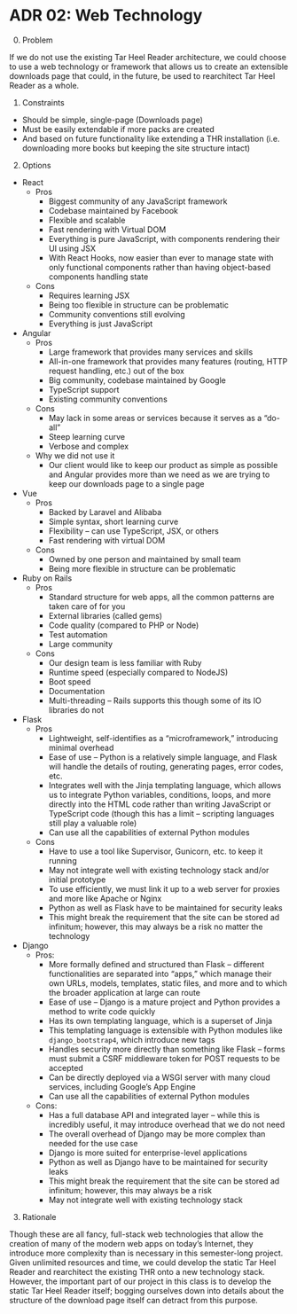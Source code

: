 # ADR 02: Web Technology

0. Problem

If we do not use the existing Tar Heel Reader architecture, we could choose to use a web technology or framework that allows us to create an extensible downloads page that could, in the future, be used to rearchitect Tar Heel Reader as a whole.

1. Constraints

- Should be simple, single-page (Downloads page)
- Must be easily extendable if more packs are created
- And based on future functionality like extending a THR installation (i.e. downloading more books but keeping the site structure intact)

2. Options

- React
	- Pros
		- Biggest community of any JavaScript framework
		- Codebase maintained by Facebook
		- Flexible and scalable
		- Fast rendering with Virtual DOM
		- Everything is pure JavaScript, with components rendering their UI using JSX
		- With React Hooks, now easier than ever to manage state with only functional components rather than having object-based components handling state
	- Cons
		- Requires learning JSX
		- Being too flexible in structure can be problematic
		- Community conventions still evolving
		- Everything is just JavaScript
- Angular
	- Pros
		- Large framework that provides many services and skills
		- All-in-one framework that provides many features (routing, HTTP request handling, etc.) out of the box
		- Big community, codebase maintained by Google
		- TypeScript support
		- Existing community conventions
	- Cons
		- May lack in some areas or services because it serves as a “do-all”
		- Steep learning curve
		- Verbose and complex
	- Why we did not use it
		- Our client would like to keep our product as simple as possible and Angular provides more than we need as we are trying to keep our downloads page to a single page
- Vue
	- Pros
		- Backed by Laravel and Alibaba
		- Simple syntax, short learning curve
		- Flexibility – can use TypeScript, JSX, or others
		- Fast rendering with virtual DOM
	- Cons
		- Owned by one person and maintained by small team
		- Being more flexible in structure can be problematic
- Ruby on Rails
	- Pros
		- Standard structure for web apps, all the common patterns are taken care of for you
		- External libraries (called gems)
		- Code quality (compared to PHP or Node)
		- Test automation
		- Large community
	- Cons
		- Our design team is less familiar with Ruby
		- Runtime speed (especially compared to NodeJS)
		- Boot speed
		- Documentation 
		- Multi-threading – Rails supports this though some of its IO libraries do not
- Flask
	- Pros
		- Lightweight, self-identifies as a “microframework,” introducing minimal overhead
		- Ease of use – Python is a relatively simple language, and Flask will handle the details of routing, generating pages, error codes, etc.
		- Integrates well with the Jinja templating language, which allows us to integrate Python variables, conditions, loops, and more directly into the HTML code rather than writing JavaScript or TypeScript code (though this has a limit – scripting languages still play a valuable role)
		- Can use all the capabilities of external Python modules
	- Cons
		- Have to use a tool like Supervisor, Gunicorn, etc. to keep it running
		- May not integrate well with existing technology stack and/or initial prototype 
		- To use efficiently, we must link it up to a web server for proxies and more like Apache or Nginx
		- Python as well as Flask have to be maintained for security leaks
		- This might break the requirement that the site can be stored ad infinitum; however, this may always be a risk no matter the technology
- Django
	- Pros:
		- More formally defined and structured than Flask – different functionalities are separated into “apps,” which manage their own URLs, models, templates, static files, and more and to which the broader application at large can route
		- Ease of use – Django is a mature project and Python provides a method to write code quickly 
		- Has its own templating language, which is a superset of Jinja 
		- This templating language is extensible with Python modules like `django_bootstrap4`, which introduce new tags
		- Handles security more directly than something like Flask – forms must submit a CSRF middleware token for POST requests to be accepted
		- Can be directly deployed via a WSGI server with many cloud services, including Google’s App Engine
		- Can use all the capabilities of external Python modules
	- Cons:
		- Has a full database API and integrated layer – while this is incredibly useful, it may introduce overhead that we do not need
		- The overall overhead of Django may be more complex than needed for the use case
		- Django is more suited for enterprise-level applications
		- Python as well as Django have to be maintained for security leaks
		- This might break the requirement that the site can be stored ad infinitum; however, this may always be a risk
		- May not integrate well with existing technology stack

3. Rationale

Though these are all fancy, full-stack web technologies that allow the creation of many of the modern web apps on today’s Internet, they introduce more complexity than is necessary in this semester-long project. Given unlimited resources and time, we could develop the static Tar Heel Reader and rearchitect the existing THR onto a new technology stack. However, the important part of our project in this class is to develop the static Tar Heel Reader itself; bogging ourselves down into details about the structure of the download page itself can detract from this purpose.
